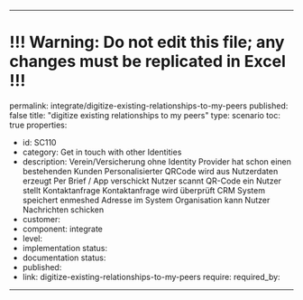 ---
# !!! Warning: Do not edit this file; any changes must be replicated in Excel !!!
permalink: integrate/digitize-existing-relationships-to-my-peers
published: false
title: "digitize existing relationships to my peers"
type: scenario
toc: true
properties:
  - id: SC110
  - category: Get in touch with other Identities
  - description: Verein/Versicherung ohne Identity Provider hat schon einen bestehenden Kunden Personalisierter QRCode wird aus Nutzerdaten erzeugt Per Brief / App verschickt Nutzer scannt QR-Code ein Nutzer stellt Kontaktanfrage Kontaktanfrage wird überprüft CRM System speichert enmeshed Adresse im System Organisation kann Nutzer Nachrichten schicken
  - customer:
  - component: integrate
  - level:
  - implementation status:
  - documentation status:
  - published:
  - link: digitize-existing-relationships-to-my-peers
require:
required_by:
------ 


